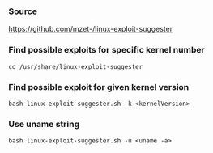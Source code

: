 ### Source
https://github.com/mzet-/linux-exploit-suggester  

### Find possible exploits for specific kernel number
```
cd /usr/share/linux-exploit-suggester
```

### Find possible exploit for given kernel version
```
bash linux-exploit-suggester.sh -k <kernelVersion>
```

### Use uname string
```
bash linux-exploit-suggester.sh -u <uname -a>
```


